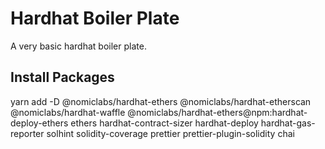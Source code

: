 # Hardhat Boiler Plate

A very basic hardhat boiler plate.

## Install Packages
yarn add -D @nomiclabs/hardhat-ethers @nomiclabs/hardhat-etherscan @nomiclabs/hardhat-waffle @nomiclabs/hardhat-ethers@npm:hardhat-deploy-ethers ethers hardhat-contract-sizer hardhat-deploy hardhat-gas-reporter solhint solidity-coverage prettier prettier-plugin-solidity chai